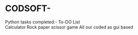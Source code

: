 # CODSOFT-
Python tasks completed:-
To-DO List	
Calculator
Rock paper scissor game
All our coded as gui based
